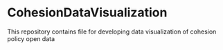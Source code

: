 # CohesionDataVisualization
This repository contains file for developing data visualization of cohesion policy open data
